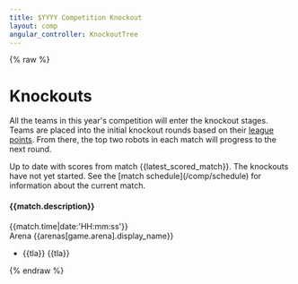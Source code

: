 ```yaml
---
title: $YYYY Competition Knockout
layout: comp
angular_controller: KnockoutTree
---
```

{% raw %}

<style type="text/css">
div.game ul li:nth-child(1) { background-color: {{corners[0].colour|hexLighter:0.2}}; }
div.game ul li:nth-child(2) { background-color: {{corners[1].colour|hexLighter:0.2}}; }
div.game ul li:nth-child(3) { background-color: {{corners[2].colour|hexLighter:0.2}}; }
div.game ul li:nth-child(4) { background-color: {{corners[3].colour|hexLighter:0.2}}; }
</style>

# Knockouts

All the teams in this year's competition will enter the knockout stages.
Teams are placed into the initial knockout rounds based on their [league points](/comp/league).
From there, the top two robots in each match will progress to the next round.

<span data-ng-if="latest_scored_match != null && knockout_started">
Up to date with scores from match {{latest_scored_match}}.
</span>

<span data-ng-if="!knockout_started">
The knockouts have not yet started.
See the [match schedule](/comp/schedule) for information about the current match.
</span>

<div id="knockouts-container">
    <div class="round" data-ng-repeat="round in rounds"
                       data-ng-init="isFinal = $last">
        <div class="match"
             data-ng-repeat="match in round"
             data-ng-class="{current: match.num==current_match}"
             >
            <h4>{{match.description}}</h4>
            <span>{{match.time|date:'HH:mm:ss'}}</span>
            <div class="game" data-ng-repeat="game in match.games">
                <span style="color: {{arenas[game.arena].colour}};">Arena {{arenas[game.arena].display_name}}</span>
                <ul>
                    <li data-ng-repeat="tla in game.teams track by $index">
                        <a data-ng-href="/teams/{{tla}}"
                           data-ng-class="{promote: !isFinal && (game.ranking[tla] == 1 || game.ranking[tla] == 2)}"
                           data-ng-show="{{tla != unknowable && tla != '-'}}"
                           title="Find out more about team {{tla|teamInfo:teams|teamName}}">
                           {{tla}}
                       </a>
                        <span data-ng-show="{{tla == unknowable || tla == '-'}}">
                           {{tla}}
                       </span>
                    </li>
                </ul>
            </div>
        </div>
    </div>
</div>
{% endraw %}
